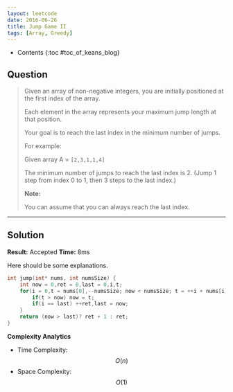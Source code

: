 ```yaml
---
layout: leetcode
date: 2016-06-26
title: Jump Game II
tags: [Array, Greedy]
---
```


* Contents
{:toc #toc_of_keans_blog}

## Question

> Given an array of non-negative integers, you are initially positioned at the first index of the array.
>
> Each element in the array represents your maximum jump length at that position.
>
> Your goal is to reach the last index in the minimum number of jumps.
>
>For example:
>
> Given array A = `[2,3,1,1,4]`
>
> The minimum number of jumps to reach the last index is 2. (Jump 1 step from index 0 to 1, then 3 steps to the last index.)
>
> **Note:**
>
>You can assume that you can always reach the last index.
>    

***

## Solution

**Result:** Accepted **Time:** 8ms

Here should be some explanations.

```c
int jump(int* nums, int numsSize) {
    int now = 0,ret = 0,last = 0,i,t;
    for(i = 0,t = nums[0],--numsSize; now < numsSize; t = ++i + nums[i]){
        if(t > now) now = t;
        if(i == last) ++ret,last = now;
    }
    return (now > last)? ret + 1 : ret;
}
```

**Complexity Analytics**

- Time Complexity: $$O(n)$$
- Space Complexity: $$O(1)$$
